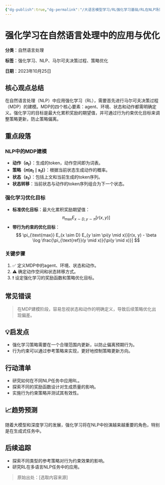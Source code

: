 ```yaml
---
{"dg-publish":true,"dg-permalink":"/大语言模型学习/RL强化学习基础/RL在NLP场景下的拓展","dg-home":false,"dg-description":"在此输入笔记的描述","dg-hide":false,"dg-hide-title":false,"dg-show-backlinks":true,"dg-show-local-graph":true,"dg-show-inline-title":true,"dg-pinned":false,"dg-passphrase":"在此输入访问密码","dg-enable-mathjax":false,"dg-enable-mermaid":false,"dg-enable-uml":false,"dg-note-icon":0,"dg-enable-dataview":false,"tags":["NLP"],"permalink":"/大语言模型学习/RL强化学习基础/RL在NLP场景下的拓展/","dgShowBacklinks":true,"dgShowLocalGraph":true,"dgShowInlineTitle":true,"dgPassFrontmatter":true,"noteIcon":0,"created":"2025-04-12T23:36:55.000+08:00","updated":"2025-04-13T13:06:02.496+08:00"}
---
```




# 强化学习在自然语言处理中的应用与优化
**分类**：自然语言处理

**标签**：强化学习、NLP、马尔可夫决策过程、策略优化

**日期**：2023年10月25日

## 核心观点总结
在自然语言处理（NLP）中应用强化学习（RL），需要首先进行马尔可夫决策过程（MDP）的建模。MDP的四个核心要素：agent、环境、状态和动作都需明确定义。强化学习的目标是最大化累积奖励的期望值，并可通过行为约束优化目标来调整策略更新，防止策略偏离。


## 重点段落

### NLP中的MDP建模
- **动作（$a_t$）**：生成的token，动作空间即为词表。
- **策略（$\pi(a_t \mid s_t)$）**：根据当前状态生成动作的概率。
- **状态（$s_t$）**：包括上文和当前生成的token序列。
- **状态转移**：当前状态与动作的token序列组合为下一个状态。


### 强化学习优化目标
- **标准优化目标**：最大化累积奖励期望值：
  $$
  \pi_{\text{max}} E_{x \sim D, y \sim \pi}[r(x, y)]
  $$
- **带行为约束的优化目标**：
  $$
  \pi_{\text{max}} E_{x \sim D} E_{y \sim \pi(y \mid x)}[r(x, y) - \beta \log \frac{\pi_{\text{ref}}(y \mid x)}{\pi(y \mid x)}]
  $$


### 关键步骤
1. ✅ 定义MDP中的agent、环境、状态和动作。
2. ⚠ 确定动作空间和状态转移方式。
3. ❗ 设定强化学习的奖励函数和策略优化目标。


## 常见错误
> 在MDP建模阶段，容易忽视状态和动作的明确定义，导致后续策略优化出现偏差。


## 💡启发点
- 强化学习策略需要在一个合理范围内更新，以防止偏离预期行为。
- 行为约束可以通过参考策略来实现，更好地控制策略更新方向。


## 行动清单
- 研究如何在不同NLP任务中应用RL。
- 探索不同的奖励函数设计对生成质量的影响。
- 实施行为约束策略并测试其有效性。


## 📈趋势预测
随着大模型和深度学习的发展，强化学习将在NLP中扮演越来越重要的角色，特别是在生成式任务中。


## 后续追踪
- 探索不同类型的参考策略对行为约束效果的影响。
- 研究RL在多语言NLP任务中的应用。

> 原始出处：[选取内容来源]
